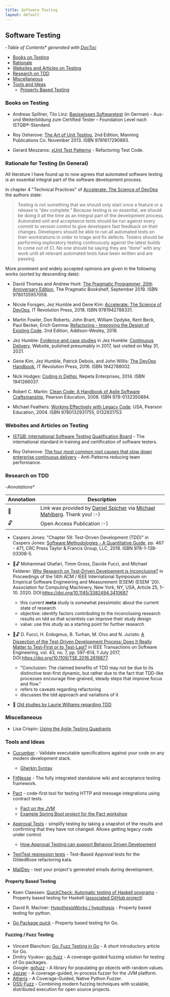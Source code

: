 ```yaml
---
title: Software Testing
layout: default
---
```


## Software Testing

<!-- START doctoc generated TOC please keep comment here to allow auto update -->
<!-- DON'T EDIT THIS SECTION, INSTEAD RE-RUN doctoc TO UPDATE -->
-*Table of Contents**  *generated with [DocToc](https://github.com/thlorenz/doctoc)*

- [Books on Testing](#books-on-testing)
- [Rationale](#rationale)
- [Websites and Articles on Testing](#websites-and-articles-on-testing)
- [Research on TDD](#research-on-tdd)
- [Miscellaneous](#miscellaneous)
- [Tools and Ideas](#tools-and-ideas)
  - [Property Based Testing](#property-based-testing)

<!-- END doctoc generated TOC please keep comment here to allow auto update -->

### Books on Testing

- Andreas Spillner, Tilo Linz: [Basiswissen Softwaretest](https://www.google.de/books/edition/Basiswissen_Softwaretest/kl-bDwAAQBAJ?hl=de&gbpv=0) (in German) - Aus- und Weiterbildung zum Certified Tester – Foundation Level nach ISTQB®-Standard.

- Roy Osherove: [The Art of Unit Testing](https://www.manning.com/books/the-art-of-unit-testing-second-edition), 2nd Edition, Manning Publications Co. November 2013. ISBN 9781617290893.

- Gerard Meszaros: [xUnit Test Patterns](https://isbnsearch.org/isbn/0131495054) - Refactoring Test Code.

### Rationale for Testing (in General)

All literature I have found up to now agrees that automated software testing is an essential integral part of the software development process.

In chapter 4 "Technical Practices" of [Accelerate: The Science of DevOps](https://itrevolution.com/book/accelerate/) the authors state:

> Testing is not something that we should only start once a feature or a release is “dev complete.” Because testing is so essential, we should be doing it all the time as an integral part of the development process. Automated unit and acceptance tests should be run against every commit to version control to give developers fast feedback on their changes. Developers should be able to run all automated tests on their workstations in order to triage and fix defects. Testers should be performing exploratory testing continuously against the latest builds to come out of CI. No one should be saying they are “done” with any work until all relevant automated tests have been written and are passing.

More prominent and widely accepted opinions are given in the following works (sorted by descending date):

- David Thomas and Andrew Hunt: [The Pragmatic Programmer, 20th Anniversary Edition](https://pragprog.com/titles/tpp20/the-pragmatic-programmer-20th-anniversary-edition/), The Pragmatic Bookshelf, September 2019. ISBN 9780135957059.

- Nicole Forsgen, Jez Humble and Gene Kim: [Accelerate: The Science of DevOps](https://itrevolution.com/book/accelerate/), IT Revolution Press, 2018. ISBN 9781942788331.

- Martin Fowler, Don Roberts, John Brant, William Opdyke, Kent Beck, Paul Becker, Erich Gamma: [Refactoring - Improving the Design of Existing Code](https://www.google.de/books/edition/Refactoring/1MsETFPD3I0C?hl=de). 2nd Edition, Addison-Wesley, 2018.

- Jez Humble: [Evidence and case studies](https://continuousdelivery.com/evidence-case-studies/) in Jez Humble: [Continuous Delivery](https://continuousdelivery.com/), Website, pulished presumably in 2017, last visited on May 31, 2021.

- Gene Kim, Jez Humble, Patrick Debois, and John Willis: [The DevOps Handbook](https://itrevolution.com/the-devops-handbook/), IT Revolution Press, 2016. ISBN 1942788002.

- Nick Hodges: [Coding in Delhpi](https://isbnsearch.org/isbn/1941266037), Nepeta Enterprises, 2014. ISBN 1941266037.

- Robert C. Martin: [Clean Code: A Handbook of Agile Software Craftsmanship](https://www.google.de/books/edition/Clean_Code/_i6bDeoCQzsC?hl=de&gbpv=0), Pearson Education, 2008. ISBN 978-0132350884.

- Michael Feathers: [Working Effectively with Legacy Code](https://www.google.de/books/edition/Working_Effectively_with_Legacy_Code/fB6s_Z6g0gIC?hl=de&gbpv=0). USA, Pearson Education, 2004. ISBN 9780132931755, 0132931753

### Websites and Articles on Testing

- [ISTQB: International Software Testing Qualification Board](https://www.istqb.org/) - The international standard in training and certification of software testers.

- Roy Osherove: [The four most common root causes that slow down enterprise continuous delivery](https://pipelinedriven.org/article/the-four-most-common-root-causes-that-slow-down-enterprise-continuous-delivery) - Anti-Patterns reducing team performance.

### Research on TDD

-*Annotations**

| Annotation | Description |
| ---------- | ----------- |
| 🤝 | Link was provided by [Daniel Spicher](https://twitter.com/dsp_de) via [Michael Mahlberg](https://twitter.com/MMahlberg). Thank you! :-) |
| 🔓 | Open Access Publication :-) |

- Caspers Jones: "Chapter 59: Test-Driven Development (TDD)" in Caspers Jones: [Software Methodologies - A Quantitative Guide](https://www.routledge.com/Software-Methodologies-A-Quantitative-Guide/Jones/p/book/9781138033085), pp. 467 - 471, CRC Press Taylor & Francis Group, LLC, 2018. ISBN 978-1-138-03308-5.

- 🤝🔓 Mohammad Ghafari, Timm Gross, Davide Fucci, and Michael Felderer: [Why Research on Test-Driven Development is Inconclusive?](https://arxiv.org/abs/2007.09863) in Proceedings of the 14th ACM / IEEE International Symposium on Empirical Software Engineering and Measurement (ESEM) (ESEM '20). Association for Computing Machinery, New York, NY, USA, Article 25, 1–10. 2020. DOI:https://doi.org/10.1145/3382494.3410687

  - this current **meta** study is somewhat pessimistic about the current state of research
  - objective: identify factors contributing to the inconclusing research results on tdd so that scientists can improve their study design
  - value: use this study as a starting point for further research

- 🤝🔓 D. Fucci, H. Erdogmus, B. Turhan, M. Oivo and N. Juristo: [A Dissection of the Test-Driven Development Process: Does It Really Matter to Test-First or to Test-Last?](https://arxiv.org/abs/1611.05994) in IEEE Transactions on Software
Engineering, vol. 43, no. 7, pp. 597-614, 1 July 2017, DOI:https://doi.org/10.1109/TSE.2016.2616877.

  - "Conclusion: The claimed benefits of TDD may not be due to its distinctive test-first dynamic, but rather due to the fact that TDD-like processes encourage fine-grained, steady steps that improve focus and flow."
  - refers to caveats regarding refactoring
  - discusses the tdd approach and variations of it

- 🤝 [Old studies by Laurie Williams regarding TDD](https://scholar.google.com/scholar?q=Laurie+Williams+test)

### Miscellaneous

- Lisa Crispin: [Using the Agile Testing Quadrants](https://lisacrispin.com/2011/11/08/using-the-agile-testing-quadrants/)

### Tools and Ideas

- [Cucumber](https://cucumber.io/) - Validate executable specifications against your code on any modern development stack.

  - [Gherkin Syntax](https://cucumber.io/docs/gherkin/)

- [FitNesse](http://fitnesse.org/) - The fully integrated standalone wiki and acceptance testing framework.

- [Pact](https://docs.pact.io/) - code-first tool for testing HTTP and message integrations using contract tests.

  - [Pact on the JVM](https://docs.pact.io/implementation_guides/jvm)
  - [Example Spring Boot project for the Pact workshop](https://github.com/pact-foundation/pact-workshop-jvm-spring)

- [Approval Tests](https://approvaltests.com/) - simplify testing by taking a snapshot of the results and confirming that they have not changed. Allows getting legacy code under control.
  - [How Approval Testing can support Behavior Driven Development](https://specflow.org/bdd/approval-testing-support-bdd/)

- [TextTest regression tests](https://github.com/emilybache/GildedRose-Refactoring-Kata/tree/main/texttests) - Test-Based Approval tests for the GildedRose refactoring kata.

- [MailDev](https://github.com/maildev/maildev) - test your project's generated emails during development.

#### Property Based Testing

- Koen Claessen: [QuickCheck: Automatic testing of Haskell programs](https://hackage.haskell.org/package/QuickCheck) - Property based testing for Haskell ([associated GitHub project](https://github.com/nick8325/quickcheck))

- David R. MacIver: [HypothesisWorks / hypothesis](https://github.com/HypothesisWorks/hypothesis/tree/master/hypothesis-python) - Property based testing for python.

- [Go Package quick](https://golang.org/pkg/testing/quick/) - Property based testing for Go.

#### Fuzzing / Fuzz Testing

- Vincent Blanchon: [Go: Fuzz Testing in Go](https://medium.com/a-journey-with-go/go-fuzz-testing-in-go-deb36abc971f) - A short introductory article for Go.
- Dmitry Vyukov: [go-fuzz](https://github.com/dvyukov/go-fuzz) - A coverage-guided fuzzing solution for testing of Go packages.
- Google: [gofuzz](https://github.com/google/gofuzz) - A library for populating go objects with random values.
- [Jazzer](https://github.com/CodeIntelligenceTesting/jazzer) - A coverage-guided, in-process fuzzer for the JVM platform.
- [Atheris](https://github.com/google/atheris) - A Coverage-Guided, Native Python Fuzzer.
- [OSS-Fuzz](https://google.github.io/oss-fuzz/) - Combining modern fuzzing techniques with scalable, distributed execution for open source projects.
